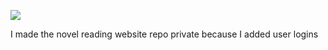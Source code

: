 <p align="left"> <img src="https://komarev.com/ghpvc/?username=Bernso"/> </p>
I made the novel reading website repo private because I added user logins
